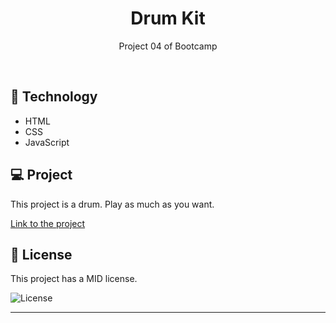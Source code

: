 <h1 align="center"> Drum Kit </h1>

<p align="center">
Project 04 of Bootcamp
</p>

<br>

## 🚀 Technology

- HTML
- CSS
- JavaScript

## 💻 Project

This project is a drum. Play as much as you want.

<a href="https://fernandakagami.github.io/the-complete-2022-web-development-bootcamp/project04-drum-challenge/">Link to the project</a><br>

## :memo: License

This project has a MID license.

<img alt="License" src="https://img.shields.io/static/v1?label=license&message=MIT&color=49AA26&labelColor=000000">


---

